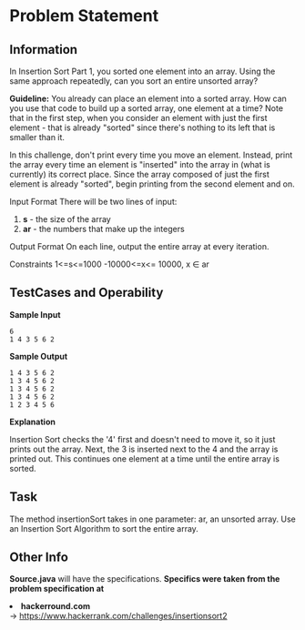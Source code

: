 Problem Statement
=================

Information
-----------

In Insertion Sort Part 1, you sorted one element into an array. Using the same approach repeatedly, can you sort an entire unsorted array?

<b>Guideline:</b>
You already can place an element into a sorted array. How can you use that code to build up a sorted array, one element at a time? Note that in the first step, when you consider an element with just the first element - that is already "sorted" since there's nothing to its left that is smaller than it.

In this challenge, don't print every time you move an element. Instead, print the array every time an element is "inserted" into the array in (what is currently) its correct place. Since the array composed of just the first element is already "sorted", begin printing from the second element and on.


Input Format 
There will be two lines of input:

1. <b>s</b> - the size of the array
2. <b>ar</b> - the numbers that make up the integers

Output Format 
On each line, output the entire array at every iteration.

Constraints 
1<=s<=1000 
-10000<=x<= 10000, x ∈ ar

TestCases and Operability
-------------------------

<b>Sample Input</b>
```
6
1 4 3 5 6 2
```
<b>Sample Output</b>
```
1 4 3 5 6 2 
1 3 4 5 6 2 
1 3 4 5 6 2 
1 3 4 5 6 2 
1 2 3 4 5 6 
```
<b>Explanation</b>

Insertion Sort checks the '4' first and doesn't need to move it, so it just prints out the array. Next, the 3 is inserted next to the 4 and the array is printed out. This continues one element at a time until the entire array is sorted.

Task
----

The method insertionSort takes in one parameter: ar, an unsorted array. Use an Insertion Sort Algorithm to sort the entire array.

Other Info
----------
<b>Source.java</b> will have the specifications.
<b>Specifics were taken from the problem specification at <li>hackerround.com</li></b> -> https://www.hackerrank.com/challenges/insertionsort2
